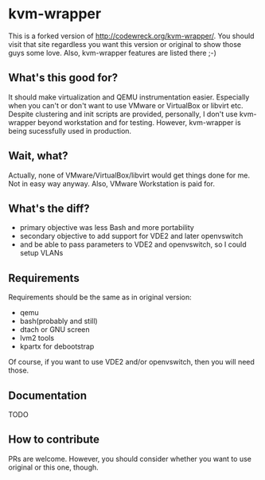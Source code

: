 # kvm-wrapper

This is a forked version of http://codewreck.org/kvm-wrapper/. You should visit
that site regardless you want this version or original to show those guys some
love. Also, kvm-wrapper features are listed there ;-)

## What's this good for?

It should make virtualization and QEMU instrumentation easier. Especially when
you can't or don't want to use VMware or VirtualBox or libvirt etc. Despite
clustering and init scripts are provided, personally, I don't use kvm-wrapper
beyond workstation and for testing. However, kvm-wrapper is being sucessfully
used in production.

## Wait, what?

Actually, none of VMware/VirtualBox/libvirt would get things done for me. Not
in easy way anyway. Also, VMware Workstation is paid for.

## What's the diff?

* primary objective was less Bash and more portability
* secondary objective to add support for VDE2 and later openvswitch
* and be able to pass parameters to VDE2 and openvswitch, so I could setup VLANs

## Requirements

Requirements should be the same as in original version:

* qemu
* bash(probably and still)
* dtach or GNU screen
* lvm2 tools
* kpartx for debootstrap

Of course, if you want to use VDE2 and/or openvswitch, then you will need those.

## Documentation

TODO

## How to contribute

PRs are welcome. However, you should consider whether you want to use original
or this one, though.
